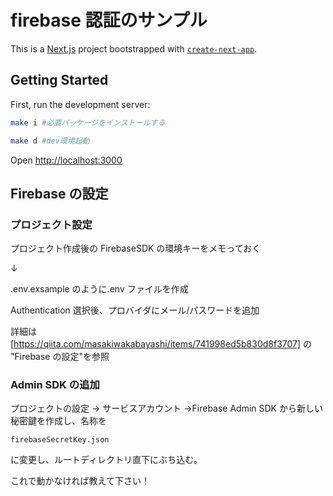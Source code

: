 # firebase 認証のサンプル

This is a [Next.js](https://nextjs.org/) project bootstrapped with [`create-next-app`](https://github.com/vercel/next.js/tree/canary/packages/create-next-app).

## Getting Started

First, run the development server:

```bash
make i #必要パッケージをインストールする

make d #dev環境起動
```

Open [http://localhost:3000](http://localhost:3000)

## Firebase の設定

### プロジェクト設定

プロジェクト作成後の FirebaseSDK の環境キーをメモっておく

↓

.env.exsample のように.env ファイルを作成

Authentication 選択後、プロバイダにメール/パスワードを追加

詳細は
[https://qiita.com/masakiwakabayashi/items/741998ed5b830d8f3707]
の "Firebase の設定"を参照

### Admin SDK の追加

プロジェクトの設定 → サービスアカウント →Firebase Admin SDK
から新しい秘密鍵を作成し、名称を

```
firebaseSecretKey.json
```

に変更し、ルートディレクトリ直下にぶち込む。

これで動かなければ教えて下さい！
